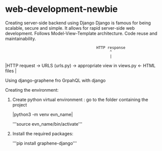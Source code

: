 # web-development-newbie
Creating server-side backend using Django
Django is famous for being scalable, secure and simple. It allows for rapid server-side web development. Follows Model-View-Template architecture. Code reuse and maintainability.

                                             HTTP response  
                                                   ^
                                                   |
|HTTP request -> URLS (urls.py) -> appropriate view in views.py <- HTML files |
                                                   
                                               
Using django-graphene fro GrpahQL with django

Creating the environment:
1. Create python virtual environment :
    go to the folder containing the project
   
    |python3 -m venv evn_name|
   
    '''source evn_name/bin/activate'''
   
3. Install the required packages:
   
     '''pip install graphene-django'''
